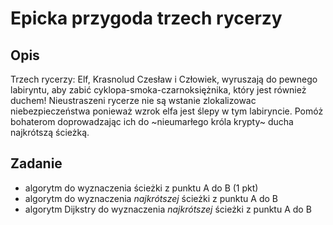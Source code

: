 # Epicka przygoda trzech rycerzy

## Opis
Trzech rycerzy: Elf, Krasnolud Czesław i Człowiek, wyruszają do pewnego labiryntu, aby zabić cyklopa-smoka-czarnoksiężnika, który jest również duchem! Nieustraszeni rycerze nie są wstanie zlokalizowac niebezpieczeństwa ponieważ wzrok elfa jest ślepy w tym labiryncie. Pomóż bohaterom doprowadzając ich do ~nieumarłego króla krypty~ ducha najkrótszą ścieżką.

## Zadanie 
- algorytm do wyznaczenia ścieżki z punktu A do B (1 pkt)
- algorytm do wyznaczenia *najkrótszej* ścieżki z punktu A do B 
- algorytm Dijkstry do wyznaczenia *najkrótszej* ścieżki z punktu A do B 



    
